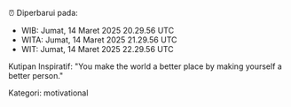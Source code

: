 ⏰ Diperbarui pada:
- WIB: Jumat, 14 Maret 2025 20.29.56 UTC
- WITA: Jumat, 14 Maret 2025 21.29.56 UTC
- WIT: Jumat, 14 Maret 2025 22.29.56 UTC

Kutipan Inspiratif:
"You make the world a better place by making yourself a better person."


Kategori: motivational

